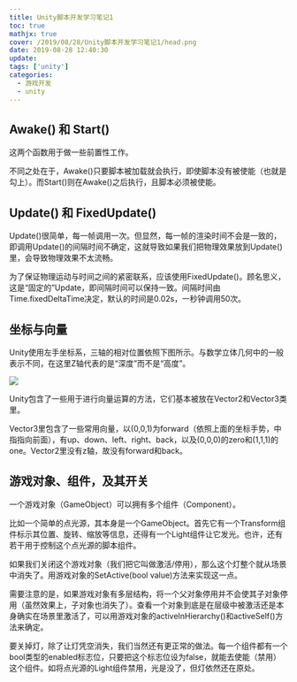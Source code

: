 ```yaml
---
title: Unity脚本开发学习笔记1
toc: true
mathjx: true
cover: /2019/08/28/Unity脚本开发学习笔记1/head.png
date: 2019-08-28 12:40:30
update:
tags: ['unity']
categories:
  - 游戏开发
  - unity
---
```


## Awake() 和 Start()
这两个函数用于做一些前置性工作。

不同之处在于，Awake()只要脚本被加载就会执行，即使脚本没有被使能（也就是勾上）。而Start()则在Awake()之后执行，且脚本必须被使能。

## Update() 和 FixedUpdate()
Update()很简单，每一帧调用一次。但显然，每一帧的渲染时间不会是一致的，即调用Update()的间隔时间不确定，这就导致如果我们把物理效果放到Update()里，会导致物理效果不太流畅。

为了保证物理运动与时间之间的紧密联系，应该使用FixedUpdate()。顾名思义，这是“固定的”Update，即间隔时间可以保持一致。间隔时间由Time.fixedDeltaTime决定，默认的时间是0.02s，一秒钟调用50次。

## 坐标与向量
Unity使用左手坐标系，三轴的相对位置依照下图所示。与数学立体几何中的一般表示不同，在这里Z轴代表的是“深度”而不是“高度”。

![](坐标与向量.png)

Unity包含了一些用于进行向量运算的方法，它们基本被放在Vector2和Vector3类里。

Vector3里包含了一些常用向量，以(0,0,1)为forward（依照上面的坐标手势，中指指向前面），有up、down、left、right、back，以及(0,0,0)的zero和(1,1,1)的one。Vector2里没有z轴，故没有forward和back。

## 游戏对象、组件，及其开关
一个游戏对象（GameObject）可以拥有多个组件（Component）。

比如一个简单的点光源，其本身是一个GameObject。首先它有一个Transform组件标示其位置、旋转、缩放等信息，还得有一个Light组件让它发光。也许，还有若干用于控制这个点光源的脚本组件。

如果我们关闭这个游戏对象（我们把它叫做激活/停用），那么这个灯整个就从场景中消失了。用游戏对象的SetActive(bool value)方法来实现这一点。

需要注意的是，如果游戏对象有多层结构，将一个父对象停用并不会使其子对象停用（虽然效果上，子对象也消失了）。查看一个对象到底是在层级中被激活还是本身确实在场景里激活了，可以用游戏对象的activeInHierarchy()和activeSelf()方法来确定。

要关掉灯，除了让灯凭空消失，我们当然还有更正常的做法。每一个组件都有一个bool类型的enabled标志位，只要把这个标志位设为false，就能去使能（禁用）这个组件。如将点光源的Light组件禁用，光是没了，但灯依然还在原处。
